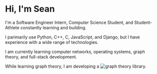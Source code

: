 # Hi, I'm Sean

I'm a Software Engineer Intern, Computer Science Student, and Student-Athlete constantly learning and building.

I parimarily use Python, C++, C, JavaScript, and Django, but I have experience with a wide range of technologies.

I am currently learning computer networks, operating systems, graph theory, and full-stack development.

While learning graph theory, I am developing a ![graph theory library](https://github.com/smomara/graphent/).

<!--
**smomara/smomara** is a ✨ _special_ ✨ repository because its `README.md` (this file) appears on your GitHub profile.

Here are some ideas to get you started:

- 🔭 I’m currently working on ...
- 🌱 I’m currently learning ...
- 👯 I’m looking to collaborate on ...
- 🤔 I’m looking for help with ...
- 💬 Ask me about ...
- 📫 How to reach me: ...
- 😄 Pronouns: ...
- ⚡ Fun fact: ...
-->
